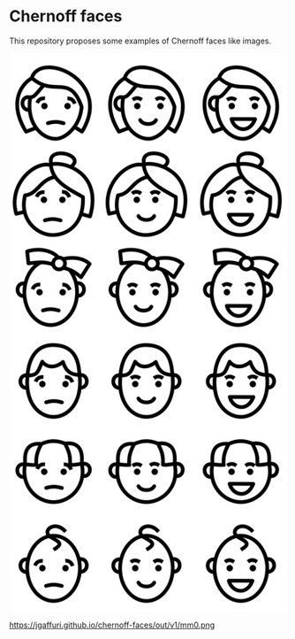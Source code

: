 # Chernoff faces

This repository proposes some examples of Chernoff faces like images.


 ![chernoff face](/src/chernoff_sex_age_happy.svg)

https://jgaffuri.github.io/chernoff-faces/out/v1/mm0.png

